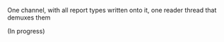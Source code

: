 One channel, with all report types written onto it, one reader thread that demuxes them 

(In progress)
